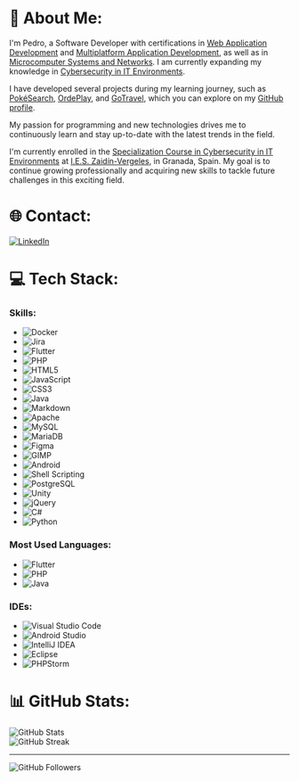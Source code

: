 # 💫 About Me:

I'm Pedro, a Software Developer with certifications in [Web Application Development](#) and [Multiplatform Application Development](#), as well as in [Microcomputer Systems and Networks](#). I am currently expanding my knowledge in [Cybersecurity in IT Environments](#).

I have developed several projects during my learning journey, such as [PokéSearch](#), [OrdePlay](#), and [GoTravel](#), which you can explore on my [GitHub profile](https://github.com/Pedrogf03).

My passion for programming and new technologies drives me to continuously learn and stay up-to-date with the latest trends in the field.

I'm currently enrolled in the [Specialization Course in Cybersecurity in IT Environments](#) at [I.E.S. Zaidín-Vergeles](https://www.juntadeandalucia.es/educacion/portals/web/ies-zaidin-vergeles), in Granada, Spain. My goal is to continue growing professionally and acquiring new skills to tackle future challenges in this exciting field.

# 🌐 Contact:

[![LinkedIn](https://img.shields.io/badge/linkedin-%230077B5.svg?style=for-the-badge&logo=linkedin&logoColor=white)](https://www.linkedin.com/in/pedro-gonzalez-fernandez-71693b2ba)

# 💻 Tech Stack:

### Skills:

- ![Docker](https://img.shields.io/badge/docker-%230db7ed.svg?style=for-the-badge&logo=docker&logoColor=white)
- ![Jira](https://img.shields.io/badge/jira-%230A0FFF.svg?style=for-the-badge&logo=jira&logoColor=white)
- ![Flutter](ttps://img.shields.io/badge/Flutter-%2302569B.svg?style=for-the-badge&logo=Flutter&logoColor=white)
- ![PHP](https://img.shields.io/badge/PHP-777BB4?style=for-the-badge&logo=php&logoColor=white)
- ![HTML5](https://img.shields.io/badge/html5-%23E34F26.svg?style=for-the-badge&logo=html5&logoColor=white)
- ![JavaScript](https://img.shields.io/badge/javascript-%23323330.svg?style=for-the-badge&logo=javascript&logoColor=%23F7DF1E)
- ![CSS3](https://img.shields.io/badge/css3-%231572B6.svg?style=for-the-badge&logo=css3&logoColor=white)
- ![Java](https://img.shields.io/badge/Java-ED8B00?style=for-the-badge&logo=openjdk&logoColor=white)
- ![Markdown](https://img.shields.io/badge/markdown-%23000000.svg?style=for-the-badge&logo=markdown&logoColor=white)
- ![Apache](https://img.shields.io/badge/apache-%23D42029.svg?style=for-the-badge&logo=apache&logoColor=white)
- ![MySQL](https://img.shields.io/badge/mysql-%2300f.svg?style=for-the-badge&logo=mysql&logoColor=white)
- ![MariaDB](https://img.shields.io/badge/MariaDB-003545?style=for-the-badge&logo=mariadb&logoColor=white)
- ![Figma](https://img.shields.io/badge/figma-%23F24E1E.svg?style=for-the-badge&logo=figma&logoColor=white)
- ![GIMP](https://img.shields.io/badge/Gimp-657D8B?style=for-the-badge&logo=gimp&logoColor=FFFFFF)
- ![Android](https://img.shields.io/badge/Android-3DDC84?style=for-the-badge&logo=android&logoColor=white)
- ![Shell Scripting](https://img.shields.io/badge/shell_script-%23121011.svg?style=for-the-badge&logo=gnu-bash&logoColor=white)
- ![PostgreSQL](https://img.shields.io/badge/PostgreSQL-316192?style=for-the-badge&logo=postgresql&logoColor=white)
- ![Unity](https://img.shields.io/badge/Unity-100000?style=for-the-badge&logo=unity&logoColor=white)
- ![jQuery](https://img.shields.io/badge/jQuery-0769AD?style=for-the-badge&logo=jquery&logoColor=white)
- ![C#](https://img.shields.io/badge/C%23-239120?style=for-the-badge&logo=c-sharp&logoColor=white)
- ![Python](https://img.shields.io/badge/Python-14354C?style=for-the-badge&logo=python&logoColor=white)

### Most Used Languages:

- ![Flutter](ttps://img.shields.io/badge/Flutter-%2302569B.svg?style=for-the-badge&logo=Flutter&logoColor=white)
- ![PHP](https://img.shields.io/badge/PHP-777BB4?style=for-the-badge&logo=php&logoColor=white)
- ![Java](https://img.shields.io/badge/Java-ED8B00?style=for-the-badge&logo=openjdk&logoColor=white)

### IDEs:

- ![Visual Studio Code](https://img.shields.io/badge/Visual_Studio_Code-0078D4?style=for-the-badge&logo=visual%20studio%20code&logoColor=white)
- ![Android Studio](https://img.shields.io/badge/Android_Studio-3DDC84?style=for-the-badge&logo=android-studio&logoColor=white)
- ![IntelliJ IDEA](https://img.shields.io/badge/IntelliJ_IDEA-000000.svg?style=for-the-badge&logo=intellij-idea&logoColor=white)
- ![Eclipse](https://img.shields.io/badge/Eclipse-2C2255?style=for-the-badge&logo=eclipse&logoColor=white)
- ![PHPStorm](https://img.shields.io/badge/-PHPStorm-181717?style=for-the-badge&logo=phpstorm&logoColor=white)

# 📊 GitHub Stats:

![GitHub Stats](https://github-readme-stats.vercel.app/api?username=Pedrogf03&theme=dark&hide_border=false&include_all_commits=false&count_private=false)  
![GitHub Streak](https://github-readme-streak-stats.herokuapp.com/?user=Pedrogf03&theme=dark&hide_border=false)

---

![GitHub Followers](https://img.shields.io/github/followers/Pedrogf03.svg?style=social&label=Follow&maxAge=2592000)
